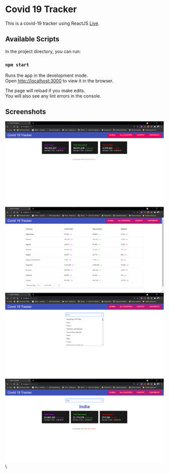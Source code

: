 # Covid 19 Tracker

This is a covid-19 tracker using ReactJS [Live](https://covid19tracker4u.netlify.app/).

## Available Scripts

In the project directory, you can run:

### `npm start`

Runs the app in the development mode.\
Open [http://localhost:3000](http://localhost:3000) to view it in the browser.

The page will reload if you make edits.\
You will also see any lint errors in the console.

## Screenshots
![Global_Data](https://github.com/harshverma036/covid-19-tracker/blob/master/images/Global_data.png)\
![All_Countries_Data](https://github.com/harshverma036/covid-19-tracker/blob/master/images/All_counties_data.png)\
![Select_Country](https://github.com/harshverma036/covid-19-tracker/blob/master/images/country_wise.png)\
![Country_Wise_data](https://github.com/harshverma036/covid-19-tracker/blob/master/images/country_wise_data.png)\
